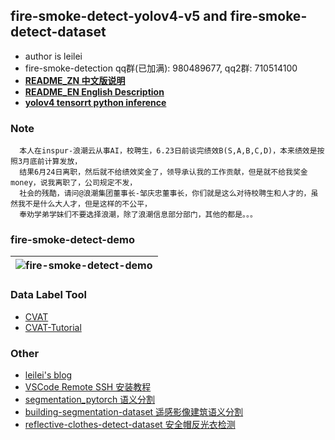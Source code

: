 ## fire-smoke-detect-yolov4-v5 and fire-smoke-detect-dataset

* author is leilei
* fire-smoke-detection qq群(已加满): 980489677, qq2群: 710514100
* [**README_ZN 中文版说明**](./readmes/README_ZN.md)
* [**README_EN English Description**](./readmes/README_EN.md)
* [**yolov4 tensorrt python inference**](https://github.com/gengyanlei/onnx2tensorRt)

### Note
```
  本人在inspur-浪潮云从事AI，校聘生，6.23日前谈完绩效B(S,A,B,C,D)，本来绩效是按照3月底前计算发放，
  结果6月24日离职，然后就不给绩效奖金了，领导承认我的工作贡献，但是就不给我奖金money，说我离职了，公司规定不发，
  社会的残酷，请问@浪潮集团董事长-邹庆忠董事长，你们就是这么对待校聘生和人才的，虽然我不是什么大人才，但是这样的不公平，
  奉劝学弟学妹们不要选择浪潮，除了浪潮信息部分部门，其他的都是。。。
```

### fire-smoke-detect-demo
|![fire-smoke-detect-demo](./result/result_demo.jpg)|
|----|

### Data Label Tool
+ [CVAT](https://github.com/openvinotoolkit/cvat)
+ [CVAT-Tutorial](https://blog.csdn.net/LEILEI18A/article/details/113385510)

### Other
* [leilei's blog](https://blog.csdn.net/LEILEI18A/article/details/107334474)
* [VSCode Remote SSH 安装教程](https://blog.csdn.net/LEILEI18A/article/details/102524181)
* [segmentation_pytorch 语义分割](https://github.com/gengyanlei/segmentation_pytorch)
* [building-segmentation-dataset 遥感影像建筑语义分割](https://github.com/gengyanlei/build_segmentation_dataset)
* [reflective-clothes-detect-dataset 安全帽反光衣检测](https://github.com/gengyanlei/reflective-clothes-detect)
